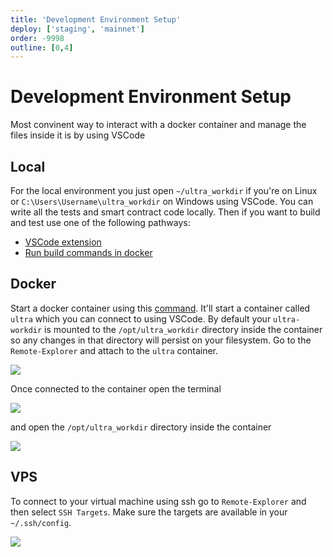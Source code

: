 ```yaml
---
title: 'Development Environment Setup'
deploy: ['staging', 'mainnet']
order: -9998
outline: [0,4]
---
```


# Development Environment Setup

Most convinent way to interact with a docker container and manage the files inside it is by using VSCode

## Local

For the local environment you just open `~/ultra_workdir` if you're on Linux or `C:\Users\Username\ultra_workdir` on Windows using VSCode. You can write all the tests and smart contract code locally. Then if you want to build and test use one of the following pathways:
- [VSCode extension](../../tools/smart-contract-toolkit/index.md)
- [Run build commands in docker](./docker-contract-development-flow.md)

## Docker

Start a docker container using this [command](./docker-image-usage.md#running-the-image).
It'll start a container called `ultra` which you can connect to using VSCode.
By default your `ultra-workdir` is mounted to the `/opt/ultra_workdir` directory inside
the container so any changes in that directory will persist on your filesystem.
Go to the `Remote-Explorer` and attach to the `ultra` container.

![](/images/vscode-attach-to-container.png)

Once connected to the container open the terminal

![](/images/vscode-open-the-terminal.png)

and open the `/opt/ultra_workdir` directory inside the container

![](/images/vscode-select-ultra-workdir.png)

## VPS

To connect to your virtual machine using ssh go to `Remote-Explorer` and then select `SSH Targets`. Make sure the targets are available in your `~/.ssh/config`.

![](/images/vscode-ssh.png)
